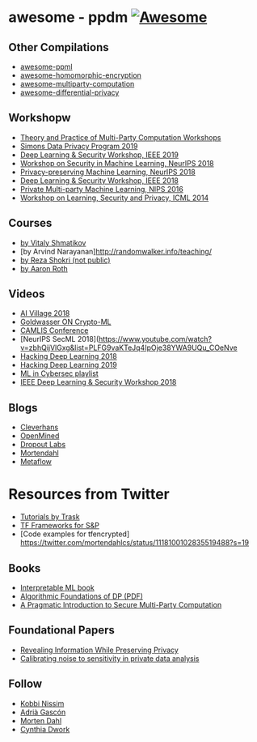 ﻿awesome - ppdm [![Awesome](https://cdn.rawgit.com/sindresorhus/awesome/d7305f38d29fed78fa85652e3a63e154dd8e8829/media/badge.svg)](https://github.com/sindresorhus/awesome)
 =========

## Other Compilations
* [awesome-ppml](https://github.com/mortendahl/awesome-ppml)
* [awesome-homomorphic-encryption](https://github.com/jonaschn/awesome-he)
* [awesome-multiparty-computation](https://github.com/rdragos/awesome-mpc)
* [awesome-differential-privacy](https://github.com/menisadi/awesome-differential-privacy)

## Workshopw
* [Theory and Practice of Multi-Party Computation Workshops](http://www.multipartycomputation.com/tpmpc-2019)
* [Simons Data Privacy Program 2019](https://simons.berkeley.edu/programs/privacy2019)
* [Deep Learning & Security Workshop, IEEE 2019](https://www.ieee-security.org/TC/SPW2019/DLS/)
* [Workshop on Security in Machine Learning, NeurIPS 2018](https://secml2018.github.io/)
* [Privacy-preserving Machine Learning, NeurIPS 2018](https://ppml-workshop.github.io/ppml/)
* [Deep Learning & Security Workshop, IEEE 2018](https://www.ieee-security.org/TC/SPW2018/DLS/)
* [Private Multi-party Machine Learning, NIPS 2016](https://pmpml.github.io/PMPML16/)
* [Workshop on Learning, Security and Privacy, ICML 2014](https://sites.google.com/site/learnsecprivacy2014/program)

## Courses
* [by Vitaly Shmatikov](http://www.cs.cornell.edu/~shmat/teaching.html)
* [by Arvind Narayanan]http://randomwalker.info/teaching/
* [by Reza Shokri (not public)](https://www.comp.nus.edu.sg/~reza/)
* [by Aaron Roth](https://www.cis.upenn.edu/~aaroth/)

## Videos
* [AI Village 2018](https://www.youtube.com/watch?v=D09MkTeQfOQ&list=PL9fPq3eQfaaAMFXytVqYl1sfN_A14vrj7)
* [Goldwasser ON Crypto-ML](https://www.youtube.com/watch?v=bMJtCe1aK0w)
* [CAMLIS Conference](https://www.youtube.com/channel/UCmIY4lIVsotxeUDRCQb2ZXA/videos)
* [NeurIPS SecML 2018](https://www.youtube.com/watch?v=zbhQijVlGxg&list=PLFG9vaKTeJq4IpOje38YWA9UQu_COeNve
* [Hacking Deep Learning 2018](https://www.youtube.com/playlist?list=PL8Vt-7cSFnw2_ewRERdxYPeme5sa4Eu4M)
* [Hacking Deep Learning 2019](https://www.youtube.com/playlist?list=PL8Vt-7cSFnw1dO9kc2_SQQRchzpQQDYXy)
* [ML in Cybersec playlist](https://www.youtube.com/watch?v=tukidI5vuBs&list=PLSRlqkflyPqR2Tc2_N4Ixb2N5bc43YdEM)
* [IEEE Deep Learning & Security Workshop 2018](https://www.youtube.com/playlist?list=PL0pRF4xvoD0liEIWyJ6kmXqGT7nbr2L3u)

## Blogs
* [Cleverhans](http://www.cleverhans.io/)
* [OpenMined](https://blog.openmined.org/)
* [Dropout Labs](https://medium.com/dropoutlabs)
* [Mortendahl](https://mortendahl.github.io/)
* [Metaflow](https://blog.metaflow.fr/)

# Resources from Twitter
* [Tutorials by Trask](https://twitter.com/iamtrask/status/1101894655631912960?s=19)
* [TF Frameworks for S&P](https://twitter.com/dropoutlabsai/status/1100110783424253952)
* [Code examples for tfencrypted] https://twitter.com/mortendahlcs/status/1118100102835519488?s=19

## Books
* [Interpretable ML book](https://christophm.github.io/interpretable-ml-book/)
* [Algorithmic Foundations of DP (PDF)](www.cis.upenn.edu/~aaroth/privacybook.html)
* [A Pragmatic Introduction to Secure Multi-Party Computation](https://securecomputation.org/)

## Foundational Papers
* [Revealing Information While Preserving Privacy](www.cse.psu.edu/~ads22/privacy598/papers/dn03.pdf)
* [Calibrating noise to sensitivity in private data analysis](https://journalprivacyconfidentiality.org/index.php/jpc/article/download/405/388)

## Follow
* [Kobbi Nissim](https://dblp.org/pers/hd/n/Nissim:Kobbi)
* [Adrià Gascón](https://dblp.org/pers/hd/g/Gasc=oacute=n:Adri=agrave=)
* [Morten Dahl](https://dblp.org/pers/hd/d/Dahl:Morten)
* [Cynthia Dwork](https://dblp.org/pers/hd/d/Dwork:Cynthia)

